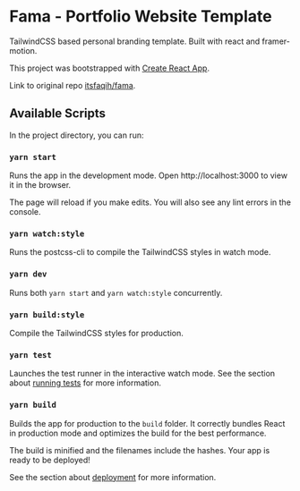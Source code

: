 # Fama - Portfolio Website Template

TailwindCSS based personal branding template. Built with react and framer-motion.

This project was bootstrapped with [Create React App](https://github.com/facebook/create-react-app).

Link to original repo [itsfaqih/fama](https://github.com/itsfaqih/fama).

## Available Scripts

In the project directory, you can run:

### `yarn start`

Runs the app in the development mode. Open http://localhost:3000 to view it in the browser.

The page will reload if you make edits. You will also see any lint errors in the console.

### `yarn watch:style`

Runs the postcss-cli to compile the TailwindCSS styles in watch mode.

### `yarn dev`

Runs both `yarn start` and `yarn watch:style` concurrently.

### `yarn build:style`

Compile the TailwindCSS styles for production.

### `yarn test`

Launches the test runner in the interactive watch mode. See the section about
[running tests](https://create-react-app.dev/docs/running-tests/) for more information.

### `yarn build`

Builds the app for production to the `build` folder. It correctly bundles React in production mode
and optimizes the build for the best performance.

The build is minified and the filenames include the hashes. Your app is ready to be deployed!

See the section about [deployment](https://create-react-app.dev/docs/deployment/) for more
information.
